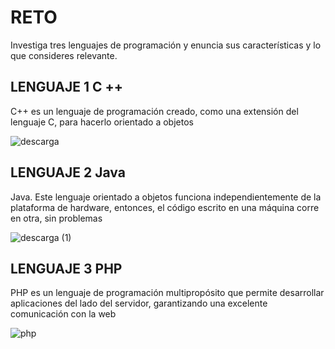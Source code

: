 # RETO
Investiga tres lenguajes de programación y enuncia sus características y lo que consideres relevante.

## LENGUAJE 1   C ++ 

C++ es un lenguaje de programación creado, como una extensión del lenguaje C, para hacerlo orientado a objetos

![descarga](https://user-images.githubusercontent.com/101203503/157911870-885b7931-284d-4033-8395-72b465020a9f.png)


## LENGUAJE 2   Java

Java. Este lenguaje orientado a objetos funciona independientemente de la plataforma de hardware, entonces, el código escrito en una máquina corre en otra, sin problemas


![descarga (1)](https://user-images.githubusercontent.com/101203503/157911912-35bde2de-4802-464b-a95a-34a20b738287.png)

## LENGUAJE 3   PHP

PHP es un lenguaje de programación multipropósito que permite desarrollar aplicaciones del lado del servidor, garantizando una excelente comunicación con la web



![php](https://user-images.githubusercontent.com/101203503/157911937-516eedeb-a511-4293-8d3d-e9cb2c271d26.png)
